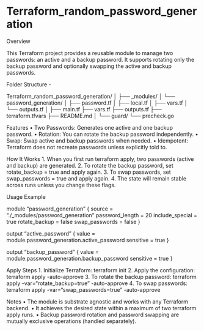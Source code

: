 # Terraform_random_password_generation

Overview

This Terraform project provides a reusable module to manage two passwords: an active and a backup password. It supports rotating only the backup password and optionally swapping the active and backup passwords.

Folder Structure - 

Terraform_random_password_generation/
│
├── _modules/
│   └── password_generation/
│       ├── password.tf
│       ├── local.tf
│       ├── vars.tf
│       └── outputs.tf
│
├── main.tf
├── vars.tf
├── outputs.tf
├── terraform.tfvars
├── README.md
│
└── guard/
└── precheck.go

Features
	•	Two Passwords: Generates one active and one backup password.
	•	Rotation: You can rotate the backup password independently.
	•	Swap: Swap active and backup passwords when needed.
	•	Idempotent: Terraform does not recreate passwords unless explicitly told to.

How It Works
	1.	When you first run terraform apply, two passwords (active and backup) are generated.
	2.	To rotate the backup password, set rotate_backup = true and apply again.
	3.	To swap passwords, set swap_passwords = true and apply again.
	4.	The state will remain stable across runs unless you change these flags.

Usage Example

module “password_generation” {
source          = “./_modules/password_generation”
password_length = 20
include_special = true
rotate_backup   = false
swap_passwords  = false
}

output “active_password” {
value     = module.password_generation.active_password
sensitive = true
}

output “backup_password” {
value     = module.password_generation.backup_password
sensitive = true
}

Apply Steps
	1.	Initialize Terraform: terraform init
	2.	Apply the configuration: terraform apply -auto-approve
	3.	To rotate the backup password: terraform apply -var=“rotate_backup=true” -auto-approve
	4.	To swap passwords: terraform apply -var=“swap_passwords=true” -auto-approve

Notes
	•	The module is substrate agnostic and works with any Terraform backend.
	•	It achieves the desired state within a maximum of two terraform apply runs.
	•	Backup password rotation and password swapping are mutually exclusive operations (handled separately).

